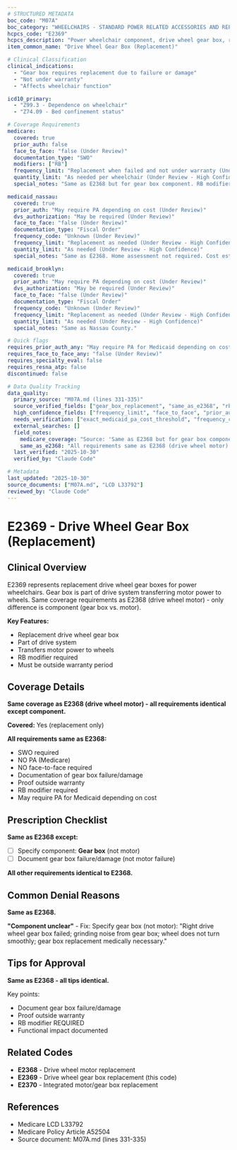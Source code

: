 ```yaml
---
# STRUCTURED METADATA
boc_code: "M07A"
boc_category: "WHEELCHAIRS - STANDARD POWER RELATED ACCESSORIES AND REPAIRS"
hcpcs_code: "E2369"
hcpcs_description: "Power wheelchair component, drive wheel gear box, replacement only"
item_common_name: "Drive Wheel Gear Box (Replacement)"

# Clinical Classification
clinical_indications:
  - "Gear box requires replacement due to failure or damage"
  - "Not under warranty"
  - "Affects wheelchair function"

icd10_primary:
  - "Z99.3 - Dependence on wheelchair"
  - "Z74.09 - Bed confinement status"

# Coverage Requirements
medicare:
  covered: true
  prior_auth: false
  face_to_face: "false (Under Review)"
  documentation_type: "SWO"
  modifiers: ["RB"]
  frequency_limit: "Replacement when failed and not under warranty (Under Review - High Confidence)"
  quantity_limit: "As needed per wheelchair (Under Review - High Confidence)"
  special_notes: "Same as E2368 but for gear box component. RB modifier for replacement."

medicaid_nassau:
  covered: true
  prior_auth: "May require PA depending on cost (Under Review)"
  dvs_authorization: "May be required (Under Review)"
  face_to_face: "false (Under Review)"
  documentation_type: "Fiscal Order"
  frequency_code: "Unknown (Under Review)"
  frequency_limit: "Replacement as needed (Under Review - High Confidence)"
  quantity_limit: "As needed (Under Review - High Confidence)"
  special_notes: "Same as E2368. Home assessment not required. Cost estimate. Documentation of failure. Warranty status."

medicaid_brooklyn:
  covered: true
  prior_auth: "May require PA depending on cost (Under Review)"
  dvs_authorization: "May be required (Under Review)"
  face_to_face: "false (Under Review)"
  documentation_type: "Fiscal Order"
  frequency_code: "Unknown (Under Review)"
  frequency_limit: "Replacement as needed (Under Review - High Confidence)"
  quantity_limit: "As needed (Under Review - High Confidence)"
  special_notes: "Same as Nassau County."

# Quick flags
requires_prior_auth_any: "May require PA for Medicaid depending on cost (Under Review)"
requires_face_to_face_any: "false (Under Review)"
requires_specialty_eval: false
requires_resna_atp: false
discontinued: false

# Data Quality Tracking
data_quality:
  primary_source: "M07A.md (lines 331-335)"
  source_verified_fields: ["gear_box_replacement", "same_as_e2368", "rb_modifier_replacement"]
  high_confidence_fields: ["frequency_limit", "face_to_face", "prior_auth"]
  needs_verification: ["exact_medicaid_pa_cost_threshold", "frequency_code_medicaid"]
  external_searches: []
  field_notes:
    medicare_coverage: "Source: 'Same as E2368 but for gear box component; written order for gear box replacement; documentation of failure/damage; RB modifier for replacement.'"
    same_as_e2368: "All requirements same as E2368 (drive wheel motor). Only difference is component: gear box instead of motor. Gear box is part of drive system that transfers motor power to wheel. May fail due to wear, damage, or manufacturing defect."
  last_verified: "2025-10-30"
  verified_by: "Claude Code"

# Metadata
last_updated: "2025-10-30"
source_documents: ["M07A.md", "LCD L33792"]
reviewed_by: "Claude Code"
---
```


# E2369 - Drive Wheel Gear Box (Replacement)

## Clinical Overview

E2369 represents replacement drive wheel gear boxes for power wheelchairs. Gear box is part of drive system transferring motor power to wheels. Same coverage requirements as E2368 (drive wheel motor) - only difference is component (gear box vs. motor).

**Key Features:**
- Replacement drive wheel gear box
- Part of drive system
- Transfers motor power to wheels
- RB modifier required
- Must be outside warranty period

## Coverage Details

**Same coverage as E2368 (drive wheel motor) - all requirements identical except component.**

**Covered:** Yes (replacement only)

**All requirements same as E2368:**
- SWO required
- NO PA (Medicare)
- NO face-to-face required
- Documentation of gear box failure/damage
- Proof outside warranty
- RB modifier required
- May require PA for Medicaid depending on cost

## Prescription Checklist

**Same as E2368 except:**
- [ ] Specify component: **Gear box** (not motor)
- [ ] Document gear box failure/damage (not motor failure)

**All other requirements identical to E2368.**

## Common Denial Reasons

**Same as E2368.**

**"Component unclear"** - Fix: Specify gear box (not motor): "Right drive wheel gear box failed; grinding noise from gear box; wheel does not turn smoothly; gear box replacement medically necessary."

## Tips for Approval

**Same as E2368 - all tips identical.**

Key points:
- Document gear box failure/damage
- Proof outside warranty
- RB modifier REQUIRED
- Functional impact documented

## Related Codes

- **E2368** - Drive wheel motor replacement
- **E2369** - Drive wheel gear box replacement (this code)
- **E2370** - Integrated motor/gear box replacement

## References

- Medicare LCD L33792
- Medicare Policy Article A52504
- Source document: M07A.md (lines 331-335)
